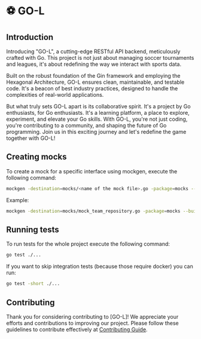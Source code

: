 # ⚽ GO-L

## Introduction

Introducing "GO-L", a cutting-edge RESTful API backend, meticulously crafted with Go. This project is not just about managing soccer tournaments and leagues, it's about redefining the way we interact with sports data.  

Built on the robust foundation of the Gin framework and employing the Hexagonal Architecture, GO-L ensures clean, maintainable, and testable code. It's a beacon of best industry practices, designed to handle the complexities of real-world applications.  

But what truly sets GO-L apart is its collaborative spirit. It's a project by Go enthusiasts, for Go enthusiasts. It's a learning platform, a place to explore, experiment, and elevate your Go skills. With GO-L, you're not just coding, you're contributing to a community, and shaping the future of Go programming.  Join us in this exciting journey and let's redefine the game together with GO-L!

## Creating mocks

To create a mock for a specific interface using mockgen, execute the following command:

```bash
mockgen -destination=mocks/<name of the mock file>.go -package=mocks --build_flags=--mod=mod <path to the package where the interface is> NameOfTheInterfaceToMock
```

Example:

```bash
mockgen -destination=mocks/mock_team_repository.go -package=mocks --build_flags=--mod=mod github.com/jairogloz/go-l/pkg/ports TeamRepository
```

## Running tests

To run tests for the whole project execute the following command:

```bash
go test ./...
```

If you want to skip integration tests (because those require docker) you can run:

```bash
go test -short ./...
```

## Contributing

Thank you for considering contributing to [GO-L]! We appreciate your efforts and contributions to improving our project. Please follow these guidelines to contribute effectively at [Contributing Guide](CONTRIBUTING.md).